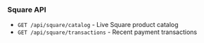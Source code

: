 ### Square API

- `GET /api/square/catalog` - Live Square product catalog
- `GET /api/square/transactions` - Recent payment transactions
